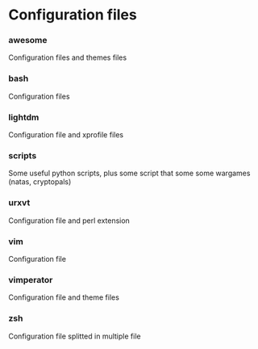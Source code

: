 # Configuration files

### awesome
Configuration files and themes files

### bash
Configuration files

### lightdm
Configuration file and xprofile files

### scripts
Some useful python scripts, plus some script that some some wargames (natas, cryptopals)

### urxvt
Configuration file and perl extension

### vim
Configuration file

### vimperator
Configuration file and theme files

### zsh
Configuration file splitted in multiple file
